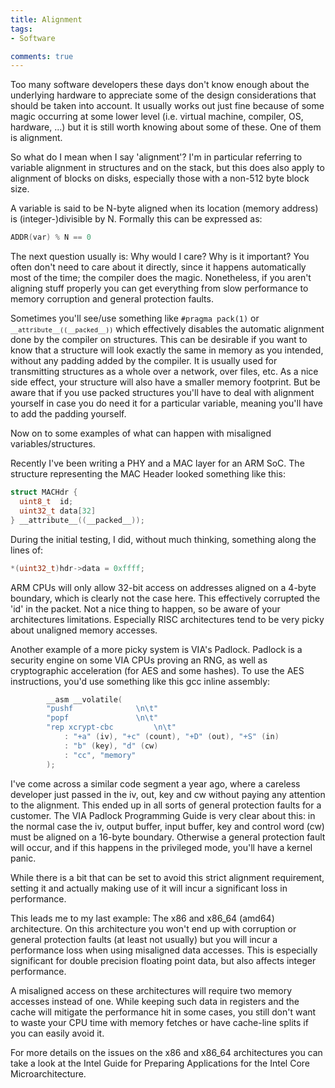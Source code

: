 ```yaml
--- 
title: Alignment
tags: 
- Software

comments: true
---
```

Too many software developers these days don't know enough about the underlying hardware to appreciate some of the design considerations that should be taken into account. It usually works out just fine because of some 
magic occurring at some lower level (i.e. virtual machine, compiler, OS, hardware, ...) but it is still worth knowing about some of these. One of them is alignment.

So what do I mean when I say 'alignment'? I'm in particular referring to variable alignment in structures and on the stack, but this does also apply to alignment of blocks on disks, especially those with a non-512 
byte block size.

A variable is said to be N-byte aligned when its location (memory address) is (integer-)divisible by N. Formally this can be expressed as:

```c
ADDR(var) % N == 0
```

The  next question usually is: Why would I care? Why is it important? You often don't need to care about it directly, since it happens automatically most of the time; the compiler does the magic. Nonetheless, if you 
aren't aligning stuff properly you can get everything from slow performance to memory corruption and general protection faults.

Sometimes you'll see/use something like <code>#pragma pack(1)</code> or <code>`__attribute__((__packed__))`</code> which effectively disables the automatic alignment done by the compiler on structures. This can be desirable if you want to know 
that a structure will look exactly the same in memory as you intended, without any padding added by the compiler. It is usually used for transmitting structures as a whole over a network, over files, etc. As a nice 
side effect, your structure will also have a smaller memory footprint. But be aware that if you use packed structures you'll have to deal with alignment yourself in case you do need it for a particular variable, 
meaning you'll have to add the padding yourself.

Now on to some examples of what can happen with misaligned variables/structures.

Recently I've been writing a PHY and a MAC layer for an ARM SoC. The structure representing the MAC Header looked something like this:


```c
struct MACHdr {
  uint8_t  id;
  uint32_t data[32]
} __attribute__((__packed__));
```

During the initial testing, I did, without much thinking, something along the lines of:


```c
*(uint32_t)hdr->data = 0xffff;
```

ARM CPUs will only allow 32-bit access on addresses aligned on a 4-byte boundary, which is clearly not the case here. This effectively corrupted the 'id' in the packet. Not a nice thing to happen, so be aware of your 
architectures limitations. Especially RISC architectures tend to be very picky about unaligned memory accesses.

Another example of a more picky system is VIA's Padlock. Padlock is a security engine on some VIA CPUs proving an RNG, as well as cryptographic acceleration (for AES and some hashes). To use the AES instructions, 
you'd use something like this gcc inline assembly:

```c
		__asm __volatile(
		"pushf				\n\t"
		"popf				\n\t"
		"rep xcrypt-cbc			\n\t"
			: "+a" (iv), "+c" (count), "+D" (out), "+S" (in)
			: "b" (key), "d" (cw)
			: "cc", "memory"
		);
```

I've come across a similar code segment a year ago, where a careless developer just passed in the iv, out, key and cw without paying any attention to the alignment. This ended up in all sorts of general protection 
faults for a customer. The VIA Padlock Programming Guide is very clear about this: in the normal case the iv, output buffer, input buffer, key and control word (cw) must be aligned on a 16-byte boundary. Otherwise a 
general protection fault will occur, and if this happens in the privileged mode, you'll have a kernel panic. 

While there is a bit that can be set to avoid this strict alignment requirement, setting it and actually making use of it will incur a significant loss in performance.

This leads me to my last example: The x86 and x86_64 (amd64) architecture. On this architecture you won't end up with corruption or general protection faults (at least not usually) but you will incur a performance 
loss when using misaligned data accesses. This is especially significant for double precision floating point data, but also affects integer performance.

A misaligned access on these architectures will require two memory accesses instead of one. While keeping such data in registers and the cache will mitigate the performance hit in some cases, you still don't want to 
waste your CPU time with memory fetches or have cache-line splits if you can easily avoid it.

For more details on the issues on the x86 and x86_64 architectures you can take a look at the Intel Guide for Preparing Applications for the Intel Core Microarchitecture.
